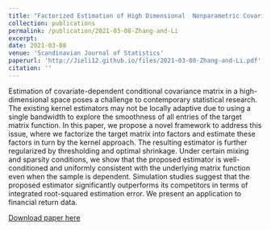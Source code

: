 ```yaml
---
title: "Factorized Estimation of High Dimensional  Nonparametric Covariance Models"
collection: publications
permalink: /publication/2021-03-08-Zhang-and-Li
excerpt:
date: 2021-03-08
venue: 'Scandinavian Journal of Statistics'
paperurl: 'http://Jieli12.github.io/files/2021-03-08-Zhang-and-Li.pdf'
citation: ''
---
```


Estimation of covariate-dependent conditional covariance matrix in a high-dimensional space poses a challenge to contemporary statistical research. The existing kernel estimators may not be locally adaptive due to using a single bandwidth to explore the smoothness of all entries of the target matrix function. In this paper, we propose a novel framework to address this issue, where we factorize the target matrix into factors and estimate these factors in turn by the kernel approach. The resulting estimator is further regularized by thresholding and optimal shrinkage. Under certain mixing and sparsity conditions, we show that the proposed estimator is well-conditioned and uniformly consistent with the underlying matrix function even when the sample is dependent. Simulation studies suggest that the proposed estimator significantly outperforms its competitors in terms of integrated root-squared estimation error. We present an application to financial return data.

[Download paper here](http://Jieli12.github.io/files/2021-03-08-Zhang-and-Li.pdf)
